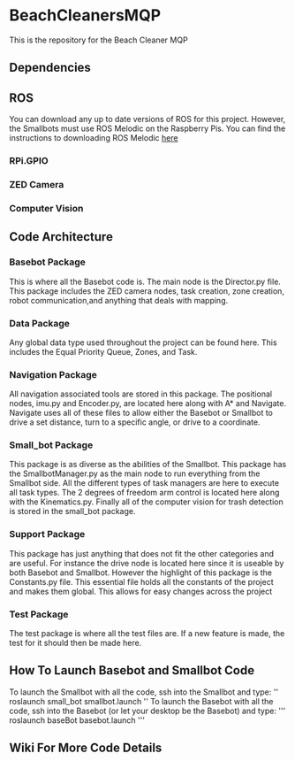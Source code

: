 # BeachCleanersMQP
This is the repository for the Beach Cleaner MQP
## Dependencies

## ROS
You can download any up to date versions of ROS for this project.
However, the Smallbots must use ROS Melodic on the Raspberry Pis.
You can find the instructions to downloading ROS Melodic [here](http://wiki.ros.org/melodic/Installation/Ubuntu) 

### RPi.GPIO

### ZED Camera

### Computer Vision

## Code Architecture

### Basebot Package
This is where all the Basebot code is. The main node is the Director.py
file. This package includes the ZED camera nodes, task creation, zone creation,
robot communication,and anything that deals with mapping.

### Data Package
Any global data type used throughout the project can be found here. This
includes the Equal Priority Queue, Zones, and Task.

### Navigation Package
All navigation associated tools are stored in this package. The positional nodes,
imu.py and Encoder.py, are located here along with A* and Navigate. Navigate
uses all of these files to allow either the Basebot or Smallbot to drive a set
distance, turn to a specific angle, or drive to a coordinate.

### Small_bot Package
This package is as diverse as the abilities of the Smallbot. This package has
the SmallbotManager.py as the main node to run everything from the Smallbot side.
All the different types of task managers are here to execute all task types. 
The 2 degrees of freedom arm control is located here along with the Kinematics.py.
Finally all of the computer vision for trash detection is stored in the small_bot 
package.

### Support Package
This package has just anything that does not fit the other categories
and are useful. For instance the drive node is located here since it is
useable by both Basebot and Smallbot. However the highlight of this package
is the Constants.py file. This essential file holds all the constants of the
project and makes them global. This allows for easy changes across the project

### Test Package
The test package is where all the test files are. If a new feature is made,
the test for it should then be made here.

## How To Launch Basebot and Smallbot Code
To launch the Smallbot with all the code, ssh into the Smallbot and type:
''
roslaunch small_bot smallbot.launch
''
To launch the Basebot with all the code, ssh into the Basebot (or let your desktop
be the Basebot) and type:
'''
roslaunch baseBot basebot.launch
'''

## Wiki For More Code Details

